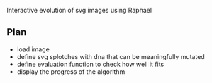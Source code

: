 Interactive evolution of svg images using Raphael

Plan
----

* load image
* define svg splotches with dna that can be meaningfully mutated
* define evaluation function to check how well it fits
* display the progress of the algorithm
